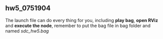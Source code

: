 ## hw5_0751904

The launch file can do every thing for you, including **play bag**, **open RViz** and **execute the node**, remember to put the bag file in bag folder and named *sdc_hw5.bag*
